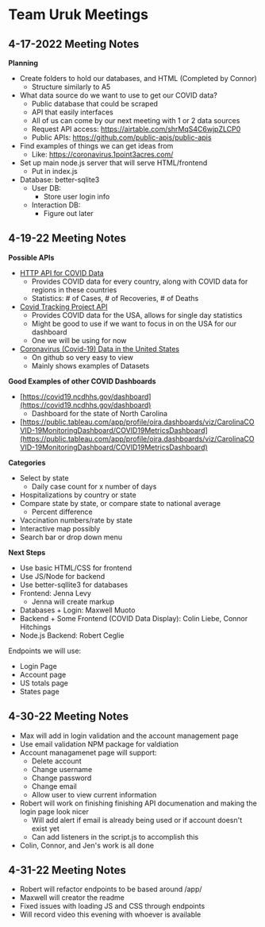 # Team Uruk Meetings

## 4-17-2022 Meeting Notes
**Planning**

* Create folders to hold our databases, and HTML (Completed by Connor)
  * Structure similarly to A5
* What data source do we want to use to get our COVID data?
  * Public database that could be scraped
  * API that easily interfaces
  * All of us can come by our next meeting with 1 or 2 data sources 
  * Request API access: https://airtable.com/shrMqS4C6wjpZLCP0
  * Public APIs: https://github.com/public-apis/public-apis
* Find examples of things we can get ideas from
  * Like: https://coronavirus.1point3acres.com/
* Set up main node.js server that will serve HTML/frontend
  * Put in index.js
* Database: better-sqlite3
  * User DB:
    * Store user login info
  * Interaction DB:
    * Figure out later

## 4-19-22 Meeting Notes

**Possible APIs**



* [HTTP API for COVID Data](https://pipedream.com/@pravin/http-api-for-latest-wuhan-coronavirus-data-2019-ncov-p_G6CLVM/readme)
    * Provides COVID data for every country, along with COVID data for regions in these countries
    * Statistics: # of Cases, # of Recoveries, # of Deaths
* [Covid Tracking Project API](https://covidtracking.com/data/api/version-2)
    * Provides COVID data for the USA, allows for single day statistics
    * Might be good to use if we want to focus in on the USA for our dashboard
    * One we will be using for now
* [Coronavirus (Covid-19) Data in the United States](https://github.com/nytimes/covid-19-data)
    * On github so very easy to view
    * Mainly shows examples of Datasets

**Good Examples of other COVID Dashboards**



* [https://covid19.ncdhhs.gov/dashboard](https://covid19.ncdhhs.gov/dashboard)
    * Dashboard for the state of North Carolina
* [https://public.tableau.com/app/profile/oira.dashboards/viz/CarolinaCOVID-19MonitoringDashboard/COVID19MetricsDashboard](https://public.tableau.com/app/profile/oira.dashboards/viz/CarolinaCOVID-19MonitoringDashboard/COVID19MetricsDashboard)

**Categories**



* Select by state
    * Daily case count for x number of days
* Hospitalizations by country or state
* Compare state by state, or compare state to national average
    * Percent difference
* Vaccination numbers/rate by state
* Interactive map possibly
* Search bar or drop down menu

**Next Steps**



* Use basic HTML/CSS for frontend
* Use JS/Node for backend
* Use better-sqllite3 for databases
* Frontend: Jenna Levy
    * Jenna will create markup
* Databases + Login: Maxwell Muoto
* Backend + Some Frontend (COVID Data Display): Colin Liebe, Connor Hitchings
* Node.js Backend: Robert Ceglie

Endpoints we will use:

* Login Page
* Account page
* US totals page
* States page


## 4-30-22 Meeting Notes
* Max will add in login validation and the account management page
 * Use email validation NPM package for valdiation
 * Account managamenet page will support:
   * Delete account
   * Change username
   * Change password
   * Change email
   * Allow user to view current information
* Robert will work on finishing finishing API documenation and making the login page look nicer
  * Will add alert if email is already being used or if account doesn't exist yet
  * Can add listeners in the script.js to accomplish this
* Colin, Connor, and Jen's work is all done

## 4-31-22 Meeting Notes
* Robert will refactor endpoints to be based around /app/
* Maxwell will creator the readme
* Fixed issues with loading JS and CSS through endpoints
* Will record video this evening with whoever is available
